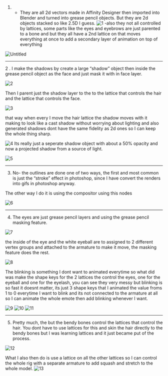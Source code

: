 1. - They are all 2d vectors made in Affinity Designer then imported into Blender and turned into grease pencil objects. But they are 2d objects stacked so like 2.5D I guess.
![1](https://github.com/yaseenbrown/QnA/assets/38442534/ae4bb3f3-4199-4a7b-9222-f81a08f43b25)
-also they not all controlled by lattices, some parts like the eyes and eyebrows are just parented to a bone and but they all have a 2nd lattice on that moves everything at once to add a secondary layer of animation on top of everything

![Untitled](https://github.com/yaseenbrown/QnA/assets/38442534/c1a37808-a834-4e1b-871b-a194bf3ffb0b)


---
2 .  I make the shadows by create a large “shadow” object then inside the grease pencil object as the  face and just mask it with in face layer.

![2](https://github.com/yaseenbrown/QnA/assets/38442534/0fe306e9-997a-48c5-83eb-1fd4233cdeb3)

Then I parent just the shadow layer to the to the lattice that controls the hair and the lattice that controls the face.

![3](https://github.com/yaseenbrown/QnA/assets/38442534/6e5556e0-2987-430d-a2ac-98d676adc3bd)

that way when every I move the hair lattice the shadow moves with it making to look like a cast shadow without worrying about lighting and also generated shadows dont have the same fidelity as 2d ones so I can keep the whole thing sharp.

![4](https://github.com/yaseenbrown/QnA/assets/38442534/a2fc7d72-3f2b-4541-ba6a-170fa6b0e2eb)
Its really just a seperate shadow object with about a 50% opacity and now a projected shadow from a source of light.

![5](https://github.com/yaseenbrown/QnA/assets/38442534/0079a753-1de1-4cc6-a35b-cb406db26c72)



---
3. No- the outlines are done one of two ways, the first and most common is just the “stroke” effect in photoshop, since I have convert the renders into gifs in photoshop anyway. 

The other way I do it is using the compositor using this nodes

![6](https://github.com/yaseenbrown/QnA/assets/38442534/6517e801-ad47-48c8-b993-70fa805fc35a)

---

4. The eyes are just grease pencil layers and using the grease pencil masking feature.
   
![7](https://github.com/yaseenbrown/QnA/assets/38442534/a5dc5f1b-bfad-4e0b-8d41-0a129f7bd7d9)

the inside of the eye and the white eyeball are to assigned to 2 different vertex groups and attached to the armature to make it move, the masking feature does the rest.

![8](https://github.com/yaseenbrown/QnA/assets/38442534/887050e1-1e9d-4b96-9cbd-0c0864efee31)


The blinking is something I dont want to animated everytime so what did was make the shape keys for the 2 lattices the control the eyes, one for the eyeball and one for the eyelash, you can see they very messy but blinking is so fast it doesnt matter, its just 3 shape keys that I animated the value froms 1 to 0 everytime I want to blink  and its not connected to the armature at all so I can animate the whole emote then add blinking whenever I want.

![9](https://github.com/yaseenbrown/QnA/assets/38442534/15165efc-2d8f-4462-a55e-38d0bcf9e543)
![10](https://github.com/yaseenbrown/QnA/assets/38442534/8745c897-7c2d-40f8-b228-ab5f56bfb4ad)
![11](https://github.com/yaseenbrown/QnA/assets/38442534/f1a7eed2-30d1-4d27-9bb4-756ba02af1b2)

---

5. Pretty much, the but the bendy bones control the lattices that control the hair. You dont have to use lattices for this and skin the hair directly to the bendy bones but I was learning lattices and it just became put of the process.
   
![12](https://github.com/yaseenbrown/QnA/assets/38442534/a4ae8ae1-89f9-42cb-9560-16166405b4d1)


What I also then do is use a lattice on all the other lattices so I can control the whole rig with a separate armature to add squash and stretch to the whole model. 
![13](https://github.com/yaseenbrown/QnA/assets/38442534/50d9ba7c-1ac3-43b6-9bf8-59629febdd01)


